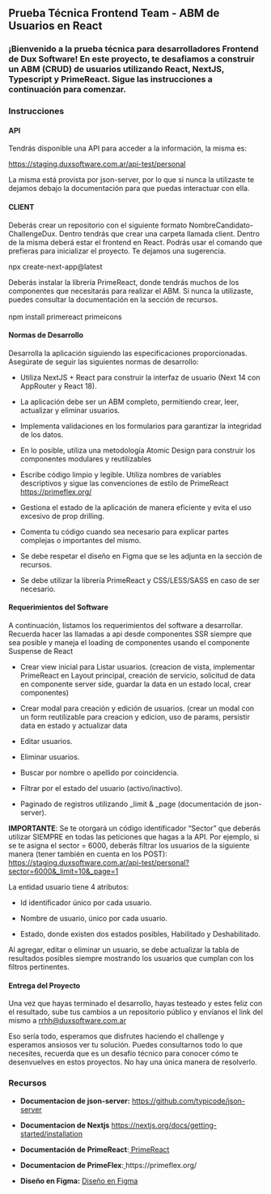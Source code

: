 ## **Prueba Técnica Frontend Team - ABM de Usuarios en React**

### **¡Bienvenido a la prueba técnica para desarrolladores Frontend de Dux Software! En este proyecto, te desafiamos a construir un ABM (CRUD) de usuarios utilizando React, NextJS, Typescript y PrimeReact. Sigue las instrucciones a continuación para comenzar.**

### **Instrucciones**

#### **API** 

Tendrás disponible una API para acceder a la información, la misma es:

<https://staging.duxsoftware.com.ar/api-test/personal> 

La misma está provista por json-server, por lo que si nunca la utilizaste te dejamos debajo la documentación para que puedas interactuar con ella.


#### **CLIENT** 

Deberás crear un repositorio con el siguiente formato NombreCandidato-ChallengeDux. Dentro tendrás que crear una carpeta llamada client. Dentro de la misma deberá estar el frontend en React. Podrás usar el comando que prefieras para inicializar el proyecto. Te dejamos una sugerencia.

npx create-next-app\@latest

Deberás instalar la librería PrimeReact, donde tendrás muchos de los componentes que necesitarás para realizar el ABM. Si nunca la utilizaste, puedes consultar la documentación en la sección de recursos.\
\
npm install primereact primeicons


#### **Normas de Desarrollo** 

Desarrolla la aplicación siguiendo las especificaciones proporcionadas. Asegúrate de seguir las siguientes normas de desarrollo:

- Utiliza NextJS + React para construir la interfaz de usuario (Next 14 con AppRouter y React 18).

- La aplicación debe ser un ABM completo, permitiendo crear, leer, actualizar y eliminar usuarios.

- Implementa validaciones en los formularios para garantizar la integridad de los datos.

- En lo posible, utiliza una metodología Atomic Design para construir los componentes modulares y reutilizables

- Escribe código limpio y legible. Utiliza nombres de variables descriptivos y sigue las convenciones de estilo de PrimeReact <https://primeflex.org/>

- Gestiona el estado de la aplicación de manera eficiente y evita el uso excesivo de prop drilling.

- Comenta tu código cuando sea necesario para explicar partes complejas o importantes del mismo.

- Se debe respetar el diseño en Figma que se les adjunta en la sección de recursos.

- Se debe utilizar la librería PrimeReact y CSS/LESS/SASS en caso de ser necesario.


#### **Requerimientos del Software** 

A continuación, listamos los requerimientos del software a desarrollar. Recuerda hacer las llamadas a api desde componentes SSR siempre que sea posible y maneja el loading de componentes usando el componente Suspense de React

- Crear view inicial para Listar usuarios. (creacion de vista, implementar PrimeReact en Layout principal, creación de servicio, solicitud de data en componente server side, guardar la data en un estado local, crear componentes)

- Crear modal para creación y edición de usuarios. (crear un modal con un form reutilizable para creacion y edicion, uso de params, persistir data en estado y actualizar data

- Editar usuarios.

- Eliminar usuarios.

- Buscar por nombre o apellido por coincidencia.

- Filtrar por el estado del usuario (activo/inactivo).

- Paginado de registros utilizando \_limit & \_page (documentación de json-server).

**IMPORTANTE**: Se te otorgará un código identificador “Sector” que deberás utilizar SIEMPRE en todas las peticiones que hagas a la API. Por ejemplo, si se te asigna el sector = 6000, deberás filtrar los usuarios de la siguiente manera (tener también en cuenta en los POST): https://staging.duxsoftware.com.ar/api-test/personal?sector=6000&_limit=10&_page=1

La entidad usuario tiene 4 atributos:

- Id identificador único por cada usuario.

- Nombre de usuario, único por cada usuario.

- Estado, donde existen dos estados posibles, Habilitado y Deshabilitado. 

Al agregar, editar o eliminar un usuario, se debe actualizar la tabla de resultados posibles siempre mostrando los usuarios que cumplan con los filtros pertinentes. 


#### Entrega del Proyecto

Una vez que hayas terminado el desarrollo, hayas testeado y estes feliz con el resultado, sube tus cambios a un repositorio público y envíanos el link del mismo a <rrhh@duxsoftware.com.ar>

Eso sería todo, esperamos que disfrutes haciendo el challenge y esperamos ansiosos ver tu solución. Puedes consultarnos todo lo que necesites, recuerda que es un desafío técnico para conocer cómo te desenvuelves en estos proyectos. No hay una única manera de resolverlo. 


### **Recursos**

- **Documentacion de json-server:** <https://github.com/typicode/json-server>

- **Documentacion de Nextjs** <https://nextjs.org/docs/getting-started/installation>

- **Documentación de PrimeReact**:[ PrimeReact](https://primereact.org/installation/)

- **Documentacion de PrimeFlex**:[ ](https://primereact.org/installation/)https\://primeflex.org/

- **Diseño en Figma:** [Diseño en Figma](https://www.figma.com/design/HjDhupf4ipWvC2el9fqTse/Challange-Dux?node-id=0-1\&t=xx4L25ry9xAwmTun-1)
